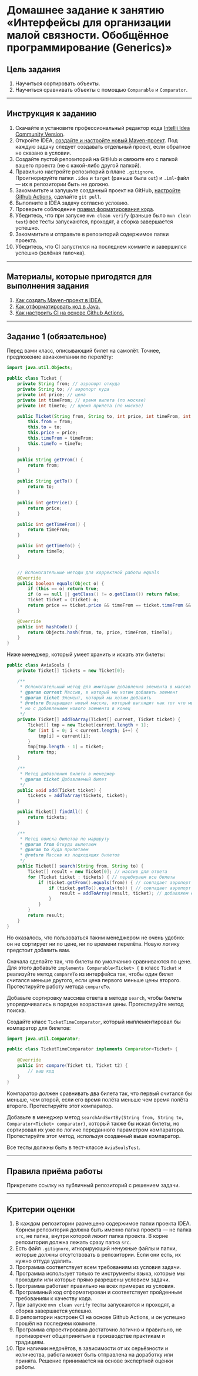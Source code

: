 # Домашнее задание к занятию «Интерфейсы для организации малой связности. Обобщённое программирование (Generics)»## Цель задания1. Научиться сортировать объекты.2. Научиться сравнивать объекты с помощью `Comparable` и `Comparator`.------## Инструкция к заданию1. Скачайте и установите профессиональный редактор кода [Intellij Idea Community Version](https://www.jetbrains.com/idea/download/).1. Откройте IDEA, [создайте и настройте новый Maven-проект](QA_Maven_Idea_Create.md). Под каждую задачу следует создавать отдельный проект, если обратное не сказано в условии.2. Создайте пустой репозиторий на GitHub и свяжите его с папкой вашего проекта (не с какой-либо другой папкой).3. Правильно настройте репозиторий в плане `.gitignore`. Проигнорируйте папки `.idea` и `target` (раньше была `out`) и `.iml`-файл — их в репозитории быть не должно.4. Закоммитьте и запушьте созданный проект на GitHub, [настройте Github Actions](QA_CI.md), сделайте `git pull`.4. Выполните в IDEA задачу согласно условию.5. Проверьте соблюдение [правил форматирования кода](QA_Java_Idea_Format.md).6. Убедитесь, что при запуске `mvn clean verify` (раньше было `mvn clean test`) все тесты запускаются, проходят, а сборка завершается успешно.7. Закоммитьте и отправьте в репозиторий содержимое папки проекта.8. Убедитесь, что CI запустился на последнем коммите и завершился успешно (зелёная галочка).------## Материалы, которые пригодятся для выполнения задания1. [Как создать Maven-проект в IDEA.](QA_Maven_Idea_Create.md)1. [Как отформатировать код в Java.](QA_Java_Idea_Format.md)1. [Как настроить CI на основе Github Actions.](QA_CI.md)------## Задание 1 (обязательное)Перед вами класс, описывающий билет на самолёт. Точнее, предложение авиакомпании по перелёту:```javaimport java.util.Objects;public class Ticket {    private String from; // аэропорт откуда    private String to; // аэропорт куда    private int price; // цена    private int timeFrom; // время вылета (по москве)    private int timeTo; // время прилёта (по москве)    public Ticket(String from, String to, int price, int timeFrom, int timeTo) {        this.from = from;        this.to = to;        this.price = price;        this.timeFrom = timeFrom;        this.timeTo = timeTo;    }    public String getFrom() {        return from;    }    public String getTo() {        return to;    }    public int getPrice() {        return price;    }    public int getTimeFrom() {        return timeFrom;    }    public int getTimeTo() {        return timeTo;    }    // Вспомогательные методы для корректной работы equals    @Override    public boolean equals(Object o) {        if (this == o) return true;        if (o == null || getClass() != o.getClass()) return false;        Ticket ticket = (Ticket) o;        return price == ticket.price && timeFrom == ticket.timeFrom && timeTo == ticket.timeTo && from.equals(ticket.from) && to.equals(ticket.to);    }    @Override    public int hashCode() {        return Objects.hash(from, to, price, timeFrom, timeTo);    }}```Ниже менеджер, который умеет хранить и искать эти билеты:```javapublic class AviaSouls {    private Ticket[] tickets = new Ticket[0];    /**     * Вспомогательный метод для имитации добавления элемента в массив     * @param current Массив, в который мы хотим добавить элемент     * @param ticket Элемент, который мы хотим добавить     * @return Возвращает новый массив, который выглядит как тот что мы передали,     * но с добавлением нового элемента в конец     */    private Ticket[] addToArray(Ticket[] current, Ticket ticket) {        Ticket[] tmp = new Ticket[current.length + 1];        for (int i = 0; i < current.length; i++) {            tmp[i] = current[i];        }        tmp[tmp.length - 1] = ticket;        return tmp;    }    /**     * Метод добавления билета в менеджер     * @param ticket Добавляемый билет     */    public void add(Ticket ticket) {        tickets = addToArray(tickets, ticket);    }    public Ticket[] findAll() {        return tickets;    }    /**     * Метод поиска билетов по маршруту     * @param from Откуда вылетаем     * @param to Куда прилетаем     * @return Массив из подходящих билетов     */    public Ticket[] search(String from, String to) {        Ticket[] result = new Ticket[0]; // массив для ответа        for (Ticket ticket : tickets) { // перебираем все билеты            if (ticket.getFrom().equals(from)) { // совпадает аэропорт вылета                if (ticket.getTo().equals(to)) { // совпадает аэропорт прилёта                    result = addToArray(result, ticket); // добавляем его в массив ответа                }            }        }        return result;    }}```Но оказалось, что пользоваться таким менеджером не очень удобно: он не сортирует ни по цене, ни по времени перелёта.Новую логику предстоит добавить вам.Сначала сделайте так, что билеты по умолчанию сравниваются по цене.Для этого добавьте `implements Comparable<Ticket> {` в класс `Ticket` и реализуйте метод `compareTo` из интерфейса так, чтобы один билет считался меньше другого, если цена первого меньше цены второго.Протестируйте работу метода `compareTo`.Добавьте сортировку массива ответа в методе `search`, чтобы билеты упорядочивались в порядке возрастания цены.Протестируйте метод поиска.Создайте класс `TicketTimeComparator`, который имплементировал бы компаратор для билетов:```javaimport java.util.Comparator;public class TicketTimeComparator implements Comparator<Ticket> {        @Override    public int compare(Ticket t1, Ticket t2) {        // ваш код    }}```Компаратор должен сравнивать два билета так, что первый считался бы меньше, чем второй, если его время полёта меньше чем время полёта второго.Протестируйте этот компаратор.Добавьте в менеджер метод `searchAndSortBy(String from, String to, Comparator<Ticket> comparator)`, который также бы искал билеты, но сортировал их уже по логике переданного параметром компаратора.Протестируйте этот метод, используя созданный выше компаратор.Все тесты должны быть в тест-классе `AviaSoulsTest`.------## Правила приёма работыПрикрепите ссылку на публичный репозиторий с решением задачи.------## Критерии оценки1. В каждом репозитории размещено содержимое папки проекта IDEA. Корнем репозитория должна быть именно папка проекта — не папка `src`, не папка, внутри которой лежит папка проекта. В корне репозитория должна лежать сразу папка `src`.1. Есть файл `.gitignore`, игнорирующий ненужные файлы и папки, которые должны отсутствовать в репозитории. Если они есть, их нужно оттуда удалить.1. Программа соответствует всем требованиям из условия задачи.1. Программа использует только те инструменты языка, которые мы проходили или которые прямо разрешены условием задачи.1. Программа работает правильно на всех примерах из условия.1. Программный код отформатирован и соответствует пройденным требованиям к качеству кода.1. При запуске `mvn clean verify` тесты запускаются и проходят, а сборка завершается успешно.2. В репозитории настроен CI на основе Github Actions, и он успешно прошёл на последнем коммите.3. Программа спроектирована достаточно логично и правильно, не противоречит общепринятым в производстве практикам и традициям.4. При наличии недочётов, в зависимости от их серьёзности и количества, работа может быть отправлена на доработку или принята. Решение принимается на основе экспертной оценки работы.